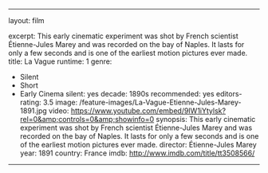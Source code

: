 ---

layout: film

excerpt: This early cinematic experiment was shot by French scientist Étienne-Jules Marey and was recorded on the bay of Naples. It lasts for only a few seconds and is one of the earliest motion pictures ever made.
title: La Vague
runtime: 1
genre: 
- Silent
- Short
- Early Cinema
silent: yes
decade: 1890s
recommended: yes
editors-rating: 3.5
image:  /feature-images/La-Vague-Etienne-Jules-Marey-1891.jpg
video: https://www.youtube.com/embed/9IW1iYtylsk?rel=0&amp;controls=0&amp;showinfo=0
synopsis: This early cinematic experiment was shot by French scientist Étienne-Jules Marey and was recorded on the bay of Naples. It lasts for only a few seconds and is one of the earliest motion pictures ever made.
director: Étienne-Jules Marey
year: 1891
country: France
imdb: http://www.imdb.com/title/tt3508566/

---